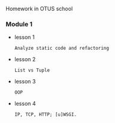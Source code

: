 Homework in OTUS school 

### Module 1
- lesson 1

    `Analyze static code and refactoring`
- lesson 2

    `List vs Tuple`
- lesson 3

    `OOP`
- lesson 4
    
    `IP, TCP, HTTP; [u]WSGI.`